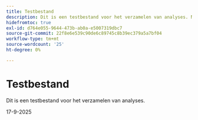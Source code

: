 ```yaml
---
title: Testbestand
description: Dit is een testbestand voor het verzamelen van analyses. Negeer alsjeblieft.
hidefromtoc: true
exl-id: d764e055-9644-473b-ab0a-e5007319dbc7
source-git-commit: 22f8e6e539c90de6c89745c8b39ec379a5a7bf04
workflow-type: tm+mt
source-wordcount: '25'
ht-degree: 0%

---
```


# Testbestand

Dit is een testbestand voor het verzamelen van analyses.

17-9-2025
